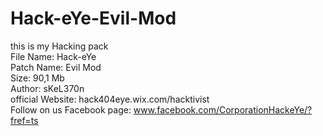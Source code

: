 # Hack-eYe-Evil-Mod        
this is  my  Hacking pack               
File Name: Hack-eYe                 
Patch Name: Evil Mod                
Size: 90,1 Mb               
Author: sKeL370n         
official Website: hack404eye.wix.com/hacktivist           
Follow on us Facebook page: www.facebook.com/CorporationHackeYe/?fref=ts    
 
